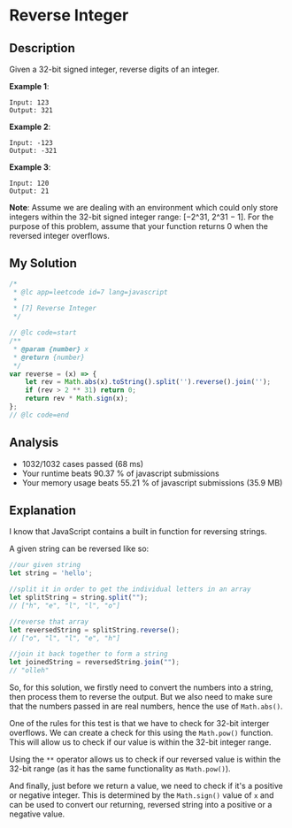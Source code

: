 # Reverse Integer

## Description

Given a 32-bit signed integer, reverse digits of an integer.

**Example 1**:

    Input: 123
    Output: 321

**Example 2**:

    Input: -123
    Output: -321

**Example 3**:

    Input: 120
    Output: 21

**Note**:
Assume we are dealing with an environment which could only store integers within the 32-bit signed integer range: [−2^31,  2^31 − 1]. For the purpose of this problem, assume that your function returns 0 when the reversed integer overflows.

## My Solution

```javascript
/*
 * @lc app=leetcode id=7 lang=javascript
 *
 * [7] Reverse Integer
 */

// @lc code=start
/**
 * @param {number} x
 * @return {number}
 */
var reverse = (x) => {
    let rev = Math.abs(x).toString().split('').reverse().join('');
    if (rev > 2 ** 31) return 0;
    return rev * Math.sign(x);
};
// @lc code=end

```

## Analysis

* 1032/1032 cases passed (68 ms)
* Your runtime beats 90.37 % of javascript submissions
* Your memory usage beats 55.21 % of javascript submissions (35.9 MB)

## Explanation

I know that JavaScript contains a built in function for reversing strings. 

A given string can be reversed like so:

```javascript
//our given string
let string = 'hello';

//split it in order to get the individual letters in an array
let splitString = string.split(""); 
// ["h", "e", "l", "l", "o"]

//reverse that array
let reversedString = splitString.reverse(); 
// ["o", "l", "l", "e", "h"]

//join it back together to form a string
let joinedString = reversedString.join("");
// "olleh"
```

So, for this solution, we firstly need to convert the numbers into a string, then process them to reverse the output.
But we also need to make sure that the numbers passed in are real numbers, hence the use of `Math.abs()`. 

One of the rules for this test is that we have to check for 32-bit interger overflows. 
We can create a check for this using the `Math.pow()` function. 
This will allow us to check if our value is within the 32-bit integer range.

Using the `**` operator allows us to check if our reversed value is within the 32-bit range (as it has the same functionality as `Math.pow()`).

And finally, just before we return a value, we need to check if it's a positive or negative integer. 
This is determined by the `Math.sign()` value of `x` and can be used to convert our returning, reversed string into a positive or a negative value.
